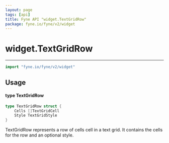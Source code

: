 ```yaml
---
layout: page
tags: [api]
title: Fyne API "widget.TextGridRow"
package: fyne.io/fyne/v2/widget
---
```


# widget.TextGridRow
---
```go
import "fyne.io/fyne/v2/widget"
```

## Usage

#### type TextGridRow

```go
type TextGridRow struct {
	Cells []TextGridCell
	Style TextGridStyle
}
```

TextGridRow represents a row of cells cell in a text grid. It contains the cells for the row and an optional style.
